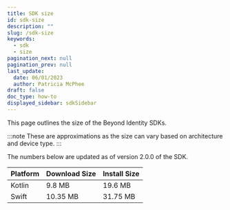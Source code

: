 ```yaml
---
title: SDK size
id: sdk-size
description: ""
slug: /sdk-size
keywords:
  - sdk
  - size
pagination_next: null
pagination_prev: null
last_update:
  date: 06/01/2023
  author: Patricia McPhee
draft: false
doc_type: how-to
displayed_sidebar: sdkSidebar
---
```


This page outlines the size of the Beyond Identity SDKs.

:::note
These are approximations as the size can vary based on architecture and device type.
:::

The numbers below are updated as of version 2.0.0 of the SDK.

| Platform | Download Size | Install Size |
| -------- | ------------- | ------------ |
| Kotlin   | 9.8 MB        | 19.6 MB      |
| Swift    | 10.35 MB      | 31.75 MB     |
